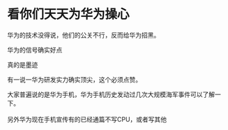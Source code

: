 # 看你们天天为华为操心


华为的技术没得说，他们的公关不行，反而给华为招黑。

华为的信号确实好点 

真的是墨迹

有一说一华为研发实力确实顶尖，这个必须点赞。

大家普遍说的是华为手机，华为手机历史发动过几次大规模海军事件可以了解一下。<br />
<br />
另外华为现在手机宣传有的已经通篇不写CPU，或者写其他
